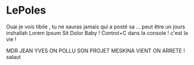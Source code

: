 # LePoles
Ouai je vois tibile , tu ne sauras jamais qui a posté sa ... peut être un jours inshallah 
Lorem Ipsum Sit Dolor Baby !
Control+C dans la console !  c'est la vie !

MDR JEAN YVES ON POLLU SON PROJET MESKINA VIENT ON ARRETE !
salaut

